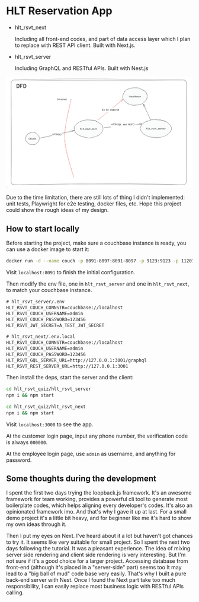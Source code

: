 # HLT Reservation App

 - hlt_rsvt_next
 
    Including all front-end codes, and part of data access layer which I plan to replace with REST API client. Built with Next.js.

 - hlt_rsvt_server

    Including GraphQL and RESTful APIs. Built with Nest.js


![data flow diagram](img/hlt_dfd.png)

Due to the time limitation, there are still lots of thing I didn't implemented: unit tests, Playwright for e2e testing, docker files, etc. Hope this project could show the rough ideas of my design.

## How to start locally

Before starting the project, make sure a couchbase instance is ready, you can use a docker image to start it:

```bash
docker run -d --name couch -p 8091-8097:8091-8097 -p 9123:9123 -p 11207:11207 -p 11210:11210 -p 11280:11280 -p 18091-18097:18091-18097 couchbase
```

Visit `localhost:8091` to finish the initial configuration.

Then modify the env file, one in `hlt_rsvt_server` and one in `hlt_rsvt_next`, to match your couchbase instance.

```
# hlt_rsvt_server/.env
HLT_RSVT_COUCH_CONNSTR=couchbase://localhost
HLT_RSVT_COUCH_USERNAME=admin
HLT_RSVT_COUCH_PASSWORD=123456
HLT_RSVT_JWT_SECRET=A_TEST_JWT_SECRET
```

```
# hlt_rsvt_next/.env.local
HLT_RSVT_COUCH_CONNSTR=couchbase://localhost
HLT_RSVT_COUCH_USERNAME=admin
HLT_RSVT_COUCH_PASSWORD=123456
HLT_RSVT_GQL_SERVER_URL=http://127.0.0.1:3001/graphql
HLT_RSVT_REST_SERVER_URL=http://127.0.0.1:3001
```

Then install the deps, start the server and the client:

```bash
cd hlt_rsvt_quiz/hlt_rsvt_server
npm i && npm start
```

```bash
cd hlt_rsvt_quiz/hlt_rsvt_next
npm i && npm start
```

Visit `localhost:3000` to see the app.

At the customer login page, input any phone number, the verification code is always `000000`.

At the employee login page, use `admin` as username, and anything for password.


## Some thoughts during the development

I spent the first two days trying the loopback.js framework. It's an awesome framework for team working, provides a powerful cli tool to generate most boilerplate codes, which helps aligning every developer's codes. It's also an opinionated framework imo. And that's why I gave it up at last. For a small demo project it's a little bit heavy, and for beginner like me it's hard to show my own ideas through it.

Then I put my eyes on Next. I've heard about it a lot but haven't got chances to try it. It seems like very suitable for small project. So I spent the next two days following the tutorial. It was a pleasant experience. The idea of mixing server side rendering and client side rendering is very interesting. But I'm not sure if it's a good choice for a larger project. Accessing database from front-end (although it's placed in a "server-side" part) seems too It may lead to a "big ball of mud" code base very easily. That's why I built a pure back-end server with Nest. Once I found the Next part take too much responsibility, I can easily replace most business logic with RESTful APIs calling.
